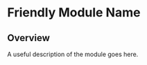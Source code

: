 # Friendly Module Name

## Overview

A useful description of the module goes here.

<!-- BEGIN_TF_DOCS -->
<!-- END_TF_DOCS -->